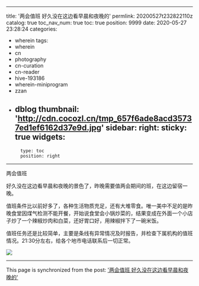
---
title: '两会值班 好久没在这边看早晨和夜晚的'
permlink: 20200527t232822110z
catalog: true
toc_nav_num: true
toc: true
position: 9999
date: 2020-05-27 23:28:24
categories:
- wherein
tags:
- wherein
- cn
- photography
- cn-curation
- cn-reader
- hive-193186
- wherein-miniprogram
- zzan
- dblog
thumbnail: 'http://cdn.cocozl.cn/tmp_657f6ade8acd35737ed1ef6162d37e9d.jpg'
sidebar:
    right:
        sticky: true
widgets:
    -
        type: toc
        position: right
---


两会值班


好久没在这边看早晨和夜晚的景色了，昨晚需要值两会期间的班，在这边留宿一晚。

值班条件比以前好多了，各种生活物质充足，还有大堆零食。唯一美中不足的是昨晚食堂因煤气检测不能开餐，开始说食堂会小锅炒菜的，结果变成在外面一个小店子炒了一个辣椒炒肉和白菜，还好胃口好，用辣椒拌下了一碗米饭。

值班任务还是比较简单，主要是条线有异常情况及时报告，并检查下属机构的值班情况。21:30分左右，给各个地市电话联系后一切正常。

<img src="http://cdn.cocozl.cn/tmp_657f6ade8acd35737ed1ef6162d37e9d.jpg" />

- - -

This page is synchronized from the post: ['两会值班 好久没在这边看早晨和夜晚的'](https://steemit.com/@m18207319997/20200527t232822110z)
